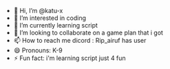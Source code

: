 - 👋 Hi, I’m @katu-x
- 👀 I’m interested in coding
- 🌱 I’m currently learning script
- 💞️ I’m looking to collaborate on a game plan that i got
- 📫 How to reach me dicord : Rip_airuf has user
- 😄 Pronouns: K-9
- ⚡ Fun fact: i'm learning script just 4 fun

<!---
katu-x/katu-x is a ✨ special ✨ repository because its `README.md` (this file) appears on your GitHub profile.
You can click the Preview link to take a look at your changes.
--->
